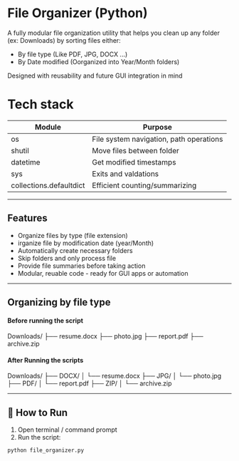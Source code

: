 #  File Organizer (Python)

A fully modular file organization utility that helps you clean up any folder (ex: Downloads) by sorting files either:
- By file type (Like PDF, JPG, DOCX ...)
- By Date modified (Oorganized into Year/Month folders)

Designed with reusability and future GUI integration in mind

# Tech stack

| Module                 | Purpose                                |
|------------------------|----------------------------------------|
| os                     | File system navigation, path operations|
| shutil                 | Move files between folder              |
| datetime               | Get modified timestamps                |
| sys                    | Exits and valdations                   |
| collections.defaultdict| Efficient counting/summarizing         |
---

##  Features
- Organize files by type (file extension)
- irganize file by modification date (year/Month)
- Automatically create necessary folders
- Skip  folders and only process file
- Provide file summaries before taking action
- Modular, reuable code - ready for GUI apps or automation

---

## Organizing by file type
#### Before running the script 
Downloads/
├── resume.docx
├── photo.jpg
├── report.pdf
├── archive.zip

#### After Running the scripts
Downloads/
├── DOCX/
│ └── resume.docx
├── JPG/
│ └── photo.jpg
├── PDF/
│ └── report.pdf
├── ZIP/
│ └── archive.zip

---

## 🧰 How to Run

1. Open terminal / command prompt
2. Run the script:

```bash
python file_organizer.py
